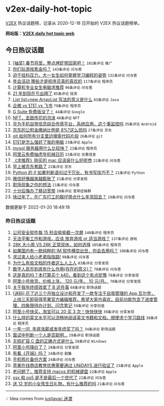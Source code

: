 # v2ex-daily-hot-topic

[V2EX](https://www.v2ex.com/) 热议话题榜，记录从 2020-12-18 日开始的 V2EX 热议话题榜单。

**网站版：[V2EX daily hot topic web](https://boojack.github.io/v2ex-daily-hot-topic-web/)**

## 今日热议话题

<!-- TODAY BEGIN -->

1. [[抽奖] 春节将至，整点烤虾带回家吧！](https://www.v2ex.com/t/829407) `181条评论` `推广`
1. [你们玩游戏氪金吗？](https://www.v2ex.com/t/829449) `143条评论` `问与答`
1. [迫于挂科压力，大一女生如何掌握学习编程的姿势](https://www.v2ex.com/t/829431) `132条评论` `问与答`
1. [年会活动 哪些才是程序员真的喜欢的](https://www.v2ex.com/t/829390) `117条评论` `程序员`
1. [计算机专业女生电脑求推荐](https://www.v2ex.com/t/829426) `96条评论` `问与答`
1. [21 年到现在亏出翔了](https://www.v2ex.com/t/829400) `85条评论` `投资`
1. [List list=new ArrayList 写法的意义是什么](https://www.v2ex.com/t/829411) `85条评论` `Java`
1. [企微 vs 钉钉 vs 飞书](https://www.v2ex.com/t/829398) `79条评论` `程序员`
1. [G Suite 免费版没了！](https://www.v2ex.com/t/829376) `44条评论` `Google`
1. [NFT，击鼓传花的泡沫](https://www.v2ex.com/t/829500) `40条评论` `NFT`
1. [华为手机自带信息综合传感平台，系统应用，这个事监控吗](https://www.v2ex.com/t/829363) `35条评论` `Android`
1. [京东的公积金缴纳比例是 8%?这么低吗](https://www.v2ex.com/t/829473) `27条评论` `京东`
1. [git 如何所有分支里边搜索代码片段](https://www.v2ex.com/t/829528) `26条评论` `git`
1. [钉钉是怎么强奸了我的电脑](https://www.v2ex.com/t/829393) `23条评论` `Apple`
1. [mysql 服务器用什么比较快？](https://www.v2ex.com/t/829361) `23条评论` `程序员`
1. [阿里云免费抽虎年机械日历](https://www.v2ex.com/t/829487) `22条评论` `优惠信息`
1. [《求推荐》刚买的 mac 应该装什么好呢😳](https://www.v2ex.com/t/829455) `22条评论` `问与答`
1. [早上被京东套路了](https://www.v2ex.com/t/829364) `22条评论` `京东`
1. [Python 的 if 如果判断语句过于冗长，有书写技巧不？](https://www.v2ex.com/t/829529) `21条评论` `Python`
1. [微信好像越来越膨胀了](https://www.v2ex.com/t/829459) `21条评论` `分享发现`
1. [职场现象之你的想法](https://www.v2ex.com/t/829366) `21条评论` `问与答`
1. [十分后悔办了移动宽带](https://www.v2ex.com/t/829557) `20条评论` `宽带症候群`
1. [快过年了，在广东打工的靓仔带点什么年货回去？](https://www.v2ex.com/t/829382) `19条评论` `问与答`

数据更新于 2022-01-20 18:49:18

<!-- TODAY END -->

### 昨日热议话题

<!-- YESTERDAY BEGIN -->

1. [公司安全软件每 15 秒会偷偷截一次屏](https://www.v2ex.com/t/829156) `140条评论` `程序员`
1. [无法平衡工作和游戏，应该 放弃游戏 or 适当游戏？](https://www.v2ex.com/t/829129) `137条评论` `游戏`
1. [28K 大小周 VS 26K 正常双休，如何选择](https://www.v2ex.com/t/829203) `105条评论` `程序员`
1. [如果国内有一款纯粹的 IM 软件横空出世，你会去用吗？](https://www.v2ex.com/t/829217) `100条评论` `问与答`
1. [求过来人给小老弟指指路!](https://www.v2ex.com/t/829139) `98条评论` `问与答`
1. [为什么有些文档的作者这么人上人](https://www.v2ex.com/t/829250) `83条评论` `分享发现`
1. [数字人民币到底有什么作用(存在的意义)？](https://www.v2ex.com/t/829237) `78条评论` `问与答`
1. [这是真的吗？本打算买个 k40，看到这个有点犹豫](https://www.v2ex.com/t/829172) `78条评论` `分享发现`
1. [阿里小号放货，价格上涨， 120 元/年， 10 元/月。](https://www.v2ex.com/t/829151) `70条评论` `分享发现`
1. [关于我年终绩效拿了 B 这件事](https://www.v2ex.com/t/829222) `68条评论` `职场话题`
1. [[送码] 花了近三个月独立设计和开发了一款专注于自我管理的 App 瓦尔登，上线三天即获得苹果官方编辑推荐，希望大家也喜欢，目前功能包含了进度管理、四象限待办计划、闪念笔记](https://www.v2ex.com/t/829145) `59条评论` `分享创造`
1. [阿里小号快买，淘宝可以 20 买 3 次！快快快快](https://www.v2ex.com/t/829325) `39条评论` `分享发现`
1. [什么样的英文水平可以流畅地阅读英文书籍和文档，顺便求个学习路线](https://www.v2ex.com/t/829253) `38条评论` `程序员`
1. [一年一问, 年底涨薪或发年终奖了吗？](https://www.v2ex.com/t/829183) `34条评论` `职场话题`
1. [面试中判断一个人是否聪明...](https://www.v2ex.com/t/829140) `29条评论` `职场话题`
1. [无损扩容 C 盘的正确方式是什么](https://www.v2ex.com/t/829327) `28条评论` `Windows`
1. [阿里小号降价了？](https://www.v2ex.com/t/829195) `28条评论` `分享发现`
1. [有看《开端》吗？](https://www.v2ex.com/t/829205) `24条评论` `剧集`
1. [手机照片备份方案](https://www.v2ex.com/t/829120) `24条评论` `问与答`
1. [苹果在线商店教育优惠需要通过 UNiDAYS 进行验证了](https://www.v2ex.com/t/829284) `23条评论` `Apple`
1. [老问题了，推荐支持 macos 的机械键盘](https://www.v2ex.com/t/829200) `22条评论` `Apple`
1. [xsx 和 ps5 是不是最后一个世代了](https://www.v2ex.com/t/829119) `22条评论` `问与答`
1. [送 12 岁的小女孩生日礼物，有什么推荐的吗](https://www.v2ex.com/t/829198) `21条评论` `问与答`

<!-- YESTERDAY END -->

---

💡 Idea comes from [justjavac 迷渡](https://github.com/justjavac/)
